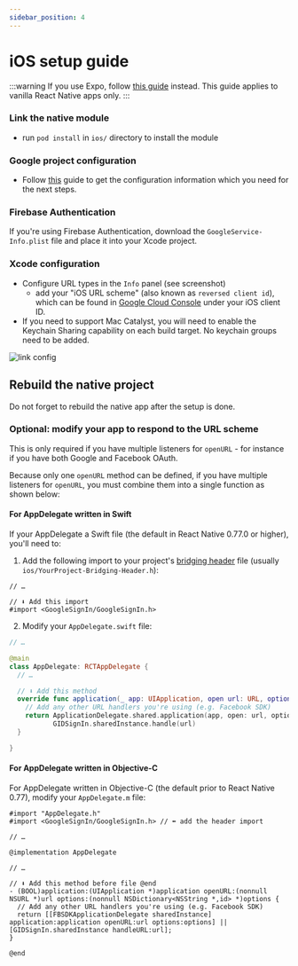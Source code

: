```yaml
---
sidebar_position: 4
---
```


# iOS setup guide

:::warning
If you use Expo, follow [this guide](/setting-up/expo.md) instead. This guide applies to vanilla React Native apps only.
:::

### Link the native module

- run `pod install` in `ios/` directory to install the module

### Google project configuration

- Follow [this](./get-config-file) guide to get the configuration information which you need for the next steps.

### Firebase Authentication

If you're using Firebase Authentication, download the `GoogleService-Info.plist` file and place it into your Xcode project.

### Xcode configuration

- Configure URL types in the `Info` panel (see screenshot)
  - add your "iOS URL scheme" (also known as `reversed client id`), which can be found in [Google Cloud Console](https://console.cloud.google.com/apis/credentials?project=_) under your iOS client ID.
- If you need to support Mac Catalyst, you will need to enable the Keychain Sharing capability on each build target. No keychain groups need to be added.

![link config](/img/urlTypes.png)

## Rebuild the native project

Do not forget to rebuild the native app after the setup is done.

### Optional: modify your app to respond to the URL scheme

This is only required if you have multiple listeners for `openURL` - for instance if you have both Google and Facebook OAuth.

Because only one `openURL` method can be defined, if you have multiple listeners for `openURL`, you must combine them into a single function as shown below:

#### For AppDelegate written in Swift

If your AppDelegate a Swift file (the default in React Native 0.77.0 or higher), you'll need to:

1. Add the following import to your project's [bridging header](https://developer.apple.com/documentation/swift/importing-objective-c-into-swift#Import-Code-Within-an-App-Target) file (usually `ios/YourProject-Bridging-Header.h`):

```objc
// …

// ⬇️ Add this import
#import <GoogleSignIn/GoogleSignIn.h>
```

2. Modify your `AppDelegate.swift` file:

```swift
// …

@main
class AppDelegate: RCTAppDelegate {
  // …

  // ⬇️ Add this method
  override func application(_ app: UIApplication, open url: URL, options: [UIApplication.OpenURLOptionsKey : Any] = [:]) -> Bool {
    // Add any other URL handlers you're using (e.g. Facebook SDK)
    return ApplicationDelegate.shared.application(app, open: url, options: options) ||
           GIDSignIn.sharedInstance.handle(url)
  }

}
```

#### For AppDelegate written in Objective-C

For AppDelegate written in Objective-C (the default prior to React Native 0.77), modify your `AppDelegate.m` file:

```objc
#import "AppDelegate.h"
#import <GoogleSignIn/GoogleSignIn.h> // ⬅️ add the header import

// …

@implementation AppDelegate

// …

// ⬇️ Add this method before file @end
- (BOOL)application:(UIApplication *)application openURL:(nonnull NSURL *)url options:(nonnull NSDictionary<NSString *,id> *)options {
  // Add any other URL handlers you're using (e.g. Facebook SDK)
  return [[FBSDKApplicationDelegate sharedInstance] application:application openURL:url options:options] || [GIDSignIn.sharedInstance handleURL:url];
}

@end
```
